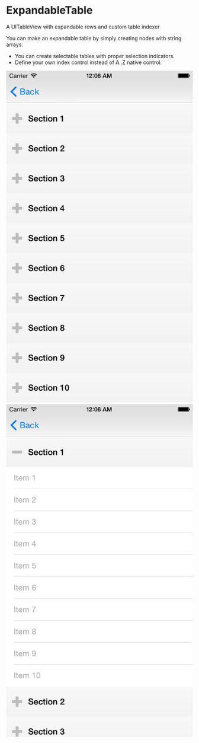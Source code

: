 # ExpandableTable
A UITableView with expandable rows and custom table indexer 

You can make an expandable table by simply creating nodes with string arrays.

- You can create selectable tables with proper selection indicators. 
- Define your own index control instead of A..Z native control. 

![Alt text](/ExpandableTable/Sample_Expandable1.png?raw=true "Sample1")
![Alt text](/ExpandableTable/Sample_Expandable2.png?raw=true "Sample2")
